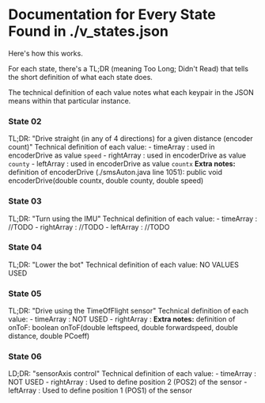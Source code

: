 # Documentation for Every State Found in ./v_states.json
Here's how this works.

For each state, there's a TL;DR (meaning Too Long; Didn't Read) that tells the short definition of what each state does.

The technical definition of each value notes what each keypair in the JSON means within that particular instance.

### State 02
TL;DR: "Drive straight (in any of 4 directions) for a given distance (encoder count)"
Technical definition of each value:
    - timeArray  : used in encoderDrive as value `speed`
    - rightArray : used in encoderDrive as value `county`
    - leftArray  : used in encoderDrive as value `countx`
**Extra notes:** definition of encoderDrive (./smsAuton.java line 1051): public void encoderDrive(double countx, double county, double speed)

### State 03
TL;DR: "Turn using the IMU"
Technical definition of each value:
    - timeArray  : //TODO
    - rightArray : //TODO
    - leftArray  : //TODO

### State 04
TL;DR: "Lower the bot"
Technical definition of each value: NO VALUES USED

### State 05
TL;DR: "Drive using the TimeOfFlight sensor"
Technical definition of each value:
    - timeArray  : NOT USED
    - rightArray :
**Extra notes:** definition of onToF: boolean onToF(double leftspeed, double forwardspeed, double distance, double PCoeff)

### State 06
LD;DR: "sensorAxis control"
Technical definition of each value:
    - timeArray  : NOT USED
    - rightArray : Used to define position 2 (POS2) of the sensor
    - leftArray  : Used to define position 1 (POS1) of the sensor